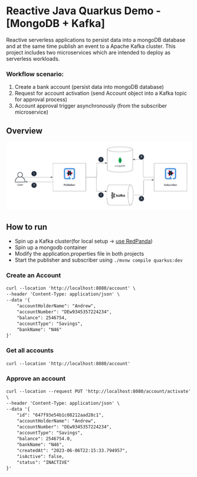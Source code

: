 # Reactive Java Quarkus Demo - [MongoDB + Kafka]

Reactive serverless applications to persist data into a mongoDB database and at the same time publish an event to a 
Apache Kafka cluster. This project includes two microservices which are intended to deploy as serverless workloads.

### Workflow scenario:
1. Create a bank account (persist data into mongoDB database)
2. Request for account activation (send Account object into a Kafka topic for approval process)
3. Account approval trigger asynchronously (from the subscriber microservice)

## Overview

![overview](./docs/overview.jpeg)

## How to run

- Spin up a Kafka cluster(for local setup -> [use RedPanda](https://docs.redpanda.com/docs/21.11/quickstart/quick-start-macos/))
- Spin up a mongodb container
- Modify the application.properties file in both projects
- Start the publisher and subscriber using `./mvnw compile quarkus:dev`

### Create an Account

```
curl --location 'http://localhost:8080/account' \
--header 'Content-Type: application/json' \
--data '{
    "accountHolderName": "Andrew",
    "accountNumber": "DEw9345357224234",
    "balance": 2546754,
    "accountType": "Savings",
    "bankName": "N46"
}'
```

### Get all accounts
```
curl --location 'http://localhost:8080/account'
```

### Approve an account
```
curl --location --request PUT 'http://localhost:8080/account/activate' \
--header 'Content-Type: application/json' \
--data '{
    "id": "647f93e54b1c08212aad28c1",
    "accountHolderName": "Andrew",
    "accountNumber": "DEw9345357224234",
    "accountType": "Savings",
    "balance": 2546754.0,
    "bankName": "N46",
    "createdAt": "2023-06-06T22:15:33.794957",
    "isActive": false,
    "status": "INACTIVE"
}'
```